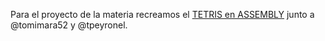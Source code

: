 Para el proyecto de la materia recreamos el [TETRIS en ASSEMBLY](https://github.com/achaval-tomas/ASM-Tetris) junto a @tomimara52 y @tpeyronel.

